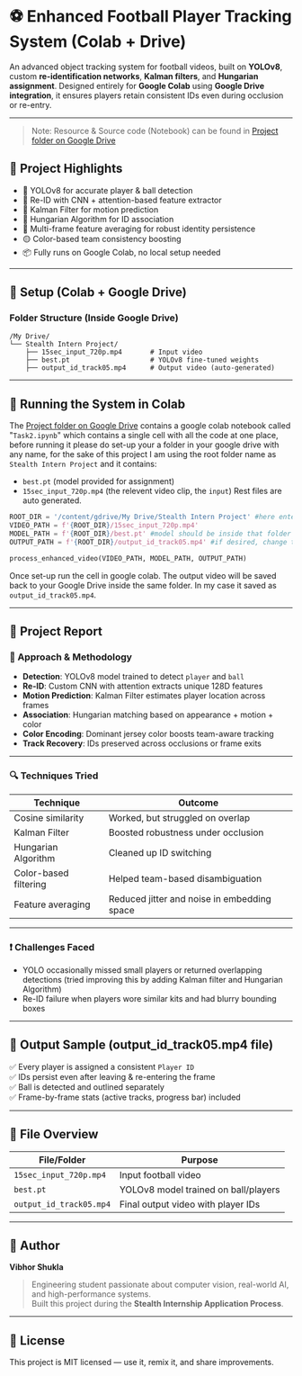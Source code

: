 # ⚽ Enhanced Football Player Tracking System (Colab + Drive)

An advanced object tracking system for football videos, built on **YOLOv8**, custom **re-identification networks**, **Kalman filters**, and **Hungarian assignment**. Designed entirely for **Google Colab** using **Google Drive integration**, it ensures players retain consistent IDs even during occlusion or re-entry.

---
>Note: Resource & Source code (Notebook) can be found in [Project folder on Google Drive](https://drive.google.com/drive/folders/1szBJ0ipeNwlAqlVpOjWmbF9ItF4v2i14?usp=sharing)

## 🧩 Project Highlights

- 🎯 YOLOv8 for accurate player & ball detection  
- 🧠 Re-ID with CNN + attention-based feature extractor  
- 🎯 Kalman Filter for motion prediction  
- 🔁 Hungarian Algorithm for ID association  
- 🔄 Multi-frame feature averaging for robust identity persistence  
- 🟡 Color-based team consistency boosting  
- 📦 Fully runs on Google Colab, no local setup needed  

---

## 🔧 Setup (Colab + Google Drive)

### Folder Structure (Inside Google Drive)

```
/My Drive/
└── Stealth Intern Project/
    ├── 15sec_input_720p.mp4       # Input video
    ├── best.pt                    # YOLOv8 fine-tuned weights
    ├── output_id_track05.mp4      # Output video (auto-generated)
```

---

## 🚀 Running the System in Colab
The [Project folder on Google Drive](https://drive.google.com/drive/folders/1szBJ0ipeNwlAqlVpOjWmbF9ItF4v2i14?usp=sharing) contains a google colab notebook called "`Task2.ipynb`" which contains a single cell with all the code at one place, before running it please do set-up your a folder in your google drive with any name, for the sake of this project I am using the root folder name as `Stealth Intern Project` and it contains:
- `best.pt` (model provided for assignment)
- `15sec_input_720p.mp4` (the relevent video clip, the `input`)
Rest files are auto generated.
```python
ROOT_DIR = '/content/gdrive/My Drive/Stealth Intern Project' #here enter the path to your drive folder location
VIDEO_PATH = f'{ROOT_DIR}/15sec_input_720p.mp4'
MODEL_PATH = f'{ROOT_DIR}/best.pt' #model should be inside that folder
OUTPUT_PATH = f'{ROOT_DIR}/output_id_track05.mp4' #if desired, change the output file name

process_enhanced_video(VIDEO_PATH, MODEL_PATH, OUTPUT_PATH)
```

Once set-up run the cell in google colab.
The output video will be saved back to your Google Drive inside the same folder. In my case it saved as `output_id_track05.mp4`.

---

## 📄 Project Report

### 🎯 Approach & Methodology

- **Detection**: YOLOv8 model trained to detect `player` and `ball`
- **Re-ID**: Custom CNN with attention extracts unique 128D features
- **Motion Prediction**: Kalman Filter estimates player location across frames
- **Association**: Hungarian matching based on appearance + motion + color
- **Color Encoding**: Dominant jersey color boosts team-aware tracking
- **Track Recovery**: IDs preserved across occlusions or frame exits

---

### 🔍 Techniques Tried

| Technique                | Outcome                                      |
|--------------------------|----------------------------------------------|
| Cosine similarity        | Worked, but struggled on overlap             |
| Kalman Filter            | Boosted robustness under occlusion           |
| Hungarian Algorithm      | Cleaned up ID switching                      |
| Color-based filtering    | Helped team-based disambiguation             |
| Feature averaging        | Reduced jitter and noise in embedding space  |

---

### ❗ Challenges Faced

- YOLO occasionally missed small players or returned overlapping detections (tried improving this by adding Kalman filter and Hungarian Algorithm)
- Re-ID failure when players wore similar kits and had blurry bounding boxes

---

## 📂 Output Sample (output_id_track05.mp4 file)

✅ Every player is assigned a consistent `Player ID`  
✅ IDs persist even after leaving & re-entering the frame  
✅ Ball is detected and outlined separately  
✅ Frame-by-frame stats (active tracks, progress bar) included

---

## 📁 File Overview

| File/Folder                 | Purpose                                |
|----------------------------|----------------------------------------|
| `15sec_input_720p.mp4`     | Input football video                   |
| `best.pt`                  | YOLOv8 model trained on ball/players   |
| `output_id_track05.mp4`    | Final output video with player IDs     |

---

## 👤 Author

**Vibhor Shukla**  
> Engineering student passionate about computer vision, real-world AI, and high-performance systems.  
> Built this project during the **Stealth Internship Application Process**.

---

## 📜 License

This project is MIT licensed — use it, remix it, and share improvements.
